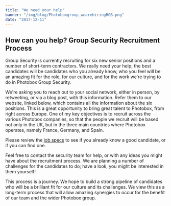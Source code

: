 ```yaml
---
title: "We need your help"
banner: "/img/blog/Photoboxgroup_wearehiringRGB.png"
date: "2017-12-11"
---
```


## How can you help? Group Security Recruitment Process

Group Security is currently recruiting for six new senior positions and a number of short-term contractors.
We really need your help; the best candidates will be candidates who you already know, who you feel will be an amazing fit for the role, for our culture, and for the work we're trying to do in Photobox Group Security.

We're asking you to reach out to your social network, either in person, by retweeting, or via a blog post, with this information. Refer them to our website, linked below, which contains all the information about the six positions. This is a great opportunity to bring great talent to Photobox, from right across Europe.  One of my key objectives is to recruit across the various Photobox companies, so that the people we recruit will be based not only in the UK, but in the three main countries where Photobox operates, namely France, Germany, and Spain. 

Please review the [job specs](https://pbx-group-security.com/roles) to see if you already know a good candidate, or if you can find one. 

Feel free to contact the security team for help, or with any ideas you might have about the recruitment process. We are planning a number of challenges for the candidates to do; have a look, you might be interested in them yourself!

This process is a journey. We hope to build a strong pipeline of candidates who will be a brilliant fit for our culture and its challenges. We view this as a long-term process that will allow amazing synergies to occur for the benefit of our team and the wider Photobox group. 


